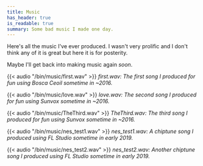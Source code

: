 ```yaml
---
title: Music
has_header: true
is_readable: true
summary: Some bad music I made one day.
---
```


Here's all the music I've ever produced. I wasn't very prolific and I don't
think any of it is great but here it is for posterity.

Maybe I'll get back into making music again _soon_.

{{< audio "/bin/music/first.wav"  >}} _first.wav: The first song I produced for
fun using Bosca Ceoil sometime in ~2016._

{{< audio "/bin/music/love.wav"  >}} _love.wav: The second song I produced for
fun using Sunvox sometime in ~2016._

{{< audio "/bin/music/TheThird.wav"  >}} _TheThird.wav: The third song I
produced for fun using Sunvox sometime in ~2016._

{{< audio "/bin/music/nes_test1.wav"  >}} _nes_test1.wav: A chiptune song I
produced using FL Studio sometime in early 2019._

{{< audio "/bin/music/nes_test2.wav"  >}} _nes_test2.wav: Another chiptune song
I produced using FL Studio sometime in early 2019._
